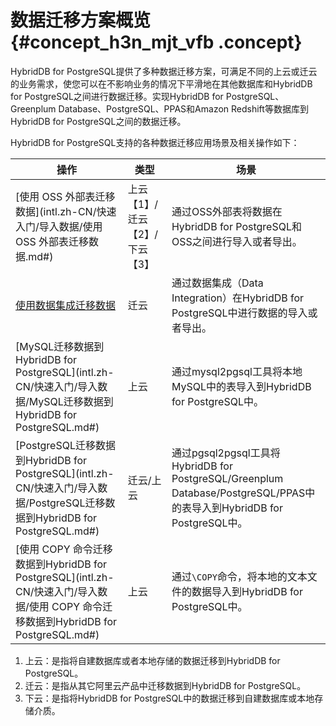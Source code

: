 # 数据迁移方案概览 {#concept_h3n_mjt_vfb .concept}

HybridDB for PostgreSQL提供了多种数据迁移方案，可满足不同的上云或迁云的业务需求，使您可以在不影响业务的情况下平滑地在其他数据库和HybridDB for PostgreSQL之间进行数据迁移。实现HybridDB for PostgreSQL、Greenplum Database、PostgreSQL、PPAS和Amazon Redshift等数据库到HybridDB for PostgreSQL之间的数据迁移。

HybridDB for PostgreSQL支持的各种数据迁移应用场景及相关操作如下：

|操作|类型|场景|
|--|--|--|
|[使用 OSS 外部表迁移数据](intl.zh-CN/快速入门/导入数据/使用 OSS 外部表迁移数据.md#)|上云【1】/迁云【2】/下云【3】|通过OSS外部表将数据在HybridDB for PostgreSQL和OSS之间进行导入或者导出。|
|[使用数据集成迁移数据](intl.zh-CN/快速入门/导入数据/使用数据集成迁移数据.md#)|迁云|通过数据集成（Data Integration）在HybridDB for PostgreSQL中进行数据的导入或者导出。|
|[MySQL迁移数据到HybridDB for PostgreSQL](intl.zh-CN/快速入门/导入数据/MySQL迁移数据到HybridDB for PostgreSQL.md#)|上云|通过mysql2pgsql工具将本地MySQL中的表导入到HybridDB for PostgreSQL中。|
|[PostgreSQL迁移数据到HybridDB for PostgreSQL](intl.zh-CN/快速入门/导入数据/PostgreSQL迁移数据到HybridDB for PostgreSQL.md#)|迁云/上云|通过pgsql2pgsql工具将HybridDB for PostgreSQL/Greenplum Database/PostgreSQL/PPAS中的表导入到HybridDB for PostgreSQL中。|
|[使用 COPY 命令迁移数据到HybridDB for PostgreSQL](intl.zh-CN/快速入门/导入数据/使用 COPY 命令迁移数据到HybridDB for PostgreSQL.md#)|上云|通过`\COPY`命令，将本地的文本文件的数据导入到HybridDB for PostgreSQL中。|

1.  上云：是指将自建数据库或者本地存储的数据迁移到HybridDB for PostgreSQL。
2.  迁云：是指从其它阿里云产品中迁移数据到HybridDB for PostgreSQL。
3.  下云：是指将HybridDB for PostgreSQL中的数据迁移到自建数据库或本地存储介质。

